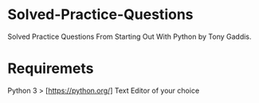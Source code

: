 # Solved-Practice-Questions
Solved Practice Questions From Starting Out With Python by Tony Gaddis.

# Requiremets
Python 3 > [https://python.org/]
Text Editor of your choice
